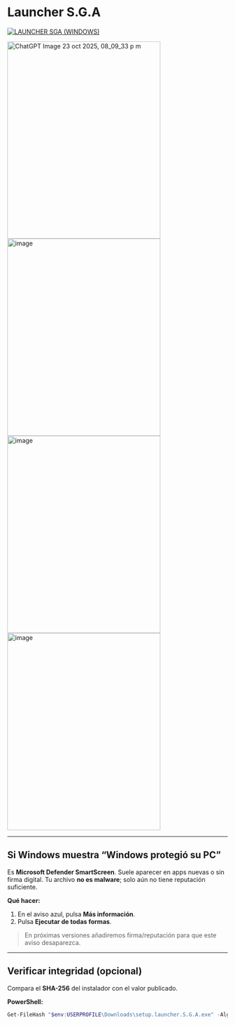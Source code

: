 # Launcher S.G.A
[![LAUNCHER SGA (WINDOWS)](https://img.shields.io/badge/LAUNCHER%20SGA%20(Windows)-Descargar-2ea043?style=for-the-badge&logo=windows)](https://github.com/DerXerke/Launcher-S.G.A/releases/download/A/setup.launcher.S.G.A.exe) 


<img width="350" height="450" alt="ChatGPT Image 23 oct 2025, 08_09_33 p m" src="https://github.com/user-attachments/assets/27d38064-ea8f-4f07-98ae-292c69444349" />
         <img width="350" height="450" alt="image" src="https://github.com/user-attachments/assets/113eabb3-9d1a-4c57-bfd2-a210bd803df3" />   <img width="350" height="450" alt="image" src="https://github.com/user-attachments/assets/49b68989-6b38-4296-b19d-07456d90a73d" />  <img width="350" height="450" alt="image" src="https://github.com/user-attachments/assets/da25b0f7-547c-4e4d-bc84-51eff1472a39" />



---

## Si Windows muestra “Windows protegió su PC”
Es **Microsoft Defender SmartScreen**. Suele aparecer en apps nuevas o sin firma digital.
Tu archivo **no es malware**; solo aún no tiene reputación suficiente.

**Qué hacer:**
1. En el aviso azul, pulsa **Más información**.  
2. Pulsa **Ejecutar de todas formas**.

> En próximas versiones añadiremos firma/reputación para que este aviso desaparezca.

---

## Verificar integridad (opcional)
Compara el **SHA-256** del instalador con el valor publicado.

**PowerShell:**
```powershell
Get-FileHash "$env:USERPROFILE\Downloads\setup.launcher.S.G.A.exe" -Algorithm SHA256 | Select-Object Hash
